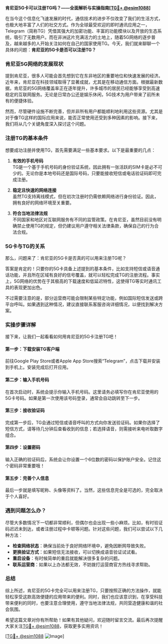 **肯尼亚5G卡可以注册TG吗？——全面解析与实操指南[[TG💪+ @esim1088](https://t.me/s/esim1088)]**

在当今这个信息化飞速发展的时代，通信技术的进步不仅改变了我们的生活方式，也极大地丰富了人们的社交方式。作为全球最受欢迎的即时通讯应用之一，Telegram（简称TG）凭借其强大的加密功能、丰富的功能模块以及开放的生态系统，吸引了无数用户。而在非洲这片充满活力的土地上，随着5G网络的逐步普及，越来越多的人开始关注如何在自己的国家使用TG。今天，我们就来聊聊一个具体的问题：**肯尼亚的5G卡是否可以注册TG？**

### 肯尼亚5G网络的发展现状

提到肯尼亚，很多人可能会首先想到它在东非地区的重要地位和快速发展的经济。近年来，肯尼亚在科技领域取得了显著成就，尤其是在移动通信方面。根据最新数据，肯尼亚的5G网络覆盖率正在逐年提升，许多城市的居民已经能够享受到高速稳定的互联网服务。无论是日常办公还是娱乐休闲，5G技术为用户带来了前所未有的便捷体验。

然而，尽管硬件设施不断完善，但并非所有用户都能顺利地利用这些资源。尤其是对于像TG这样的国际应用来说，能否正常使用还受到多种因素的影响。接下来，我们将从几个关键角度深入探讨这个问题。

### 注册TG的基本条件

想要成功注册并使用TG，首先需要满足一些基本要求。以下是最重要的几点：

1. **有效的手机号码**  
   TG是一个基于手机号码的身份验证系统，因此拥有一张活跃的SIM卡是必不可少的。无论你是本地号码还是国际号码，只要能接收短信或电话验证码即可完成注册。

2. **稳定且快速的网络连接**  
   虽然TG支持离线模式，但在初次注册时仍需依赖网络进行身份验证。因此，拥有良好的网络环境至关重要。

3. **符合当地法律法规**  
   不同国家和地区对互联网服务有不同的监管政策。在肯尼亚，虽然目前没有明确禁止使用TG的规定，但仍建议用户遵守相关法律条款，确保自己的行为合法合规。

### 5G卡与TG的关系

那么，问题来了：肯尼亚的5G卡是否真的可以用来注册TG呢？

答案是肯定的！只要你的5G卡具备上述提到的基本条件，比如支持短信或语音通话功能，并且所在区域有良好的信号覆盖，就可以轻松完成TG的注册流程。事实上，5G网络的优势在于其极高的下载速度和低延迟特性，这使得TG等实时通讯工具的表现更加出色。

不过需要注意的是，部分运营商可能会限制某些特定功能，例如国际短信发送或跨平台呼叫。如果遇到这种情况，建议直接联系客服咨询详细情况，以便找到解决方案。

### 实操步骤详解

接下来，让我们一起看看如何用肯尼亚的5G卡注册TG吧！

#### 第一步：下载安装TG客户端
前往Google Play Store或者Apple App Store搜索“Telegram”，点击下载并安装到手机上。安装完成后打开应用。

#### 第二步：输入手机号码
在首次启动时，系统会提示你输入手机号码。这里请务必填写你在肯尼亚使用的5G卡号码。如果是第一次使用该号码登录，通常会自动跳转至下一步。

#### 第三步：接收验证码
完成第一步后，TG会通过短信或语音呼叫的方式向你发送验证码。如果你选择了短信方式，请等待几分钟后查看收到的信息；若选择语音，则需接听来电听取数字组合。

#### 第四步：设置密码
输入正确的验证码后，系统会让你设置一个6位数的密码以保护账户安全。记住这个密码非常重要哦！

#### 第五步：完善个人信息
最后一步就是填写昵称、头像等资料了。当然，这些信息完全是可选的，完全取决于个人喜好。

### 遇到问题怎么办？

尽管大多数情况下一切都非常顺利，但偶尔也会出现一些小麻烦。比如，有时验证码迟迟未到达，或者注册过程中卡顿等问题。针对这些问题，我们可以尝试以下几种方法：

- **检查网络状态**：确保当前处于良好网络环境中，避免因断网导致失败。
- **更换验证方式**：如果短信无法接收，可以切换成语音验证试试看。
- **重启设备**：有时候简单的重启就能解决很多复杂的问题。
- **联系运营商**：如果以上办法都无效，不妨拨打运营商官方热线寻求帮助。

### 总结

综上所述，肯尼亚的5G卡完全可以用来注册TG，只要按照正确的方法操作，就能轻松享受这款高效便捷的应用带来的便利。同时，我们也应该意识到，在享受科技带来便利的同时，也要注意合理使用，遵守当地法律法规，共同营造健康和谐的社会氛围。

希望这篇文章对你有所帮助！如果有其他疑问，欢迎随时留言交流。最后再次提醒大家关注[TG💪+ @esim1088](https://t.me/s/esim1088)，获取更多实用资讯！

[[TG💪+ @esim1088](https://t.me/s/esim1088) ![Image](https://i.postimg.cc/4NQfJmqS/Snipaste-2025-05-13-00-14-12.png)]